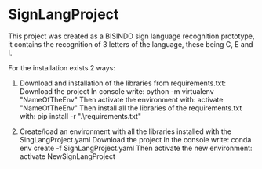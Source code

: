 # SignLangProject
This project was created as a BISINDO sign language recognition prototype,
it contains the recognition of 3 letters of the language, these being C, E and I.

For the installation exists 2 ways:

1. Download and installation of the libraries from requirements.txt:
   Download the project
   In console write: python -m virtualenv "NameOfTheEnv"
   Then activate the environment with: activate "NameOfTheEnv"
   Then install all the libraries of the requirements.txt with: pip install -r ".\requirements.txt"
   
2. Create/load an environment with all the libraries installed with the SingLangProject.yaml
   Download the project
   In the console write: conda env create -f SignLangProject.yaml
   Then activate the new environment: activate NewSignLangProject
